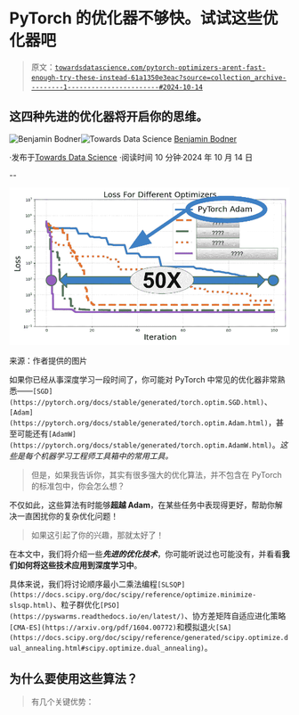 # PyTorch 的优化器不够快。试试这些优化器吧

> 原文：[`towardsdatascience.com/pytorch-optimizers-arent-fast-enough-try-these-instead-61a1350e3eac?source=collection_archive---------1-----------------------#2024-10-14`](https://towardsdatascience.com/pytorch-optimizers-arent-fast-enough-try-these-instead-61a1350e3eac?source=collection_archive---------1-----------------------#2024-10-14)

## 这四种先进的优化器将开启你的思维。

[](https://medium.com/@benjybo7?source=post_page---byline--61a1350e3eac--------------------------------)![Benjamin Bodner](https://medium.com/@benjybo7?source=post_page---byline--61a1350e3eac--------------------------------)[](https://towardsdatascience.com/?source=post_page---byline--61a1350e3eac--------------------------------)![Towards Data Science](https://towardsdatascience.com/?source=post_page---byline--61a1350e3eac--------------------------------) [Benjamin Bodner](https://medium.com/@benjybo7?source=post_page---byline--61a1350e3eac--------------------------------)

·发布于[Towards Data Science](https://towardsdatascience.com/?source=post_page---byline--61a1350e3eac--------------------------------) ·阅读时间 10 分钟·2024 年 10 月 14 日

--

![](img/bdf3ef0a7f55b35562b754c50d2e50b9.png)

来源：作者提供的图片

如果你已经从事深度学习一段时间了，你可能对 PyTorch 中常见的优化器非常熟悉——`[SGD](https://pytorch.org/docs/stable/generated/torch.optim.SGD.html)`、`[Adam](https://pytorch.org/docs/stable/generated/torch.optim.Adam.html)`，甚至可能还有`[AdamW](https://pytorch.org/docs/stable/generated/torch.optim.AdamW.html)`。*这些是每个机器学习工程师工具箱中的常用工具。*

> 但是，如果我告诉你，其实有很多强大的优化算法，并不包含在 PyTorch 的标准包中，你会怎么想？

不仅如此，这些算法有时能够**超越 Adam**，在某些任务中表现得更好，帮助你解决一直困扰你的复杂优化问题！

> 如果这引起了你的兴趣，那就太好了！

在本文中，我们将介绍一些***先进的优化技术***，你可能听说过也可能没有，并看看**我们如何将这些技术应用到深度学习中**。

具体来说，我们将讨论顺序最小二乘法编程`[SLSQP](https://docs.scipy.org/doc/scipy/reference/optimize.minimize-slsqp.html)`、粒子群优化`[PSO](https://pyswarms.readthedocs.io/en/latest/)`、协方差矩阵自适应进化策略`[CMA-ES](https://arxiv.org/pdf/1604.00772)`和模拟退火`[SA](https://docs.scipy.org/doc/scipy/reference/generated/scipy.optimize.dual_annealing.html#scipy.optimize.dual_annealing)`。

## 为什么要使用这些算法？

> 有几个关键优势：
